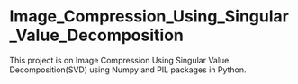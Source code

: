 # Image_Compression_Using_Singular_Value_Decomposition
This project is on Image Compression Using Singular Value Decomposition(SVD) using Numpy and PIL packages in Python. 
